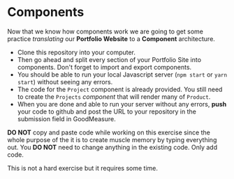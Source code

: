 # Components

Now that we know how components work we are going to get some practice _translating_ our **Portfolio Website** to a **Component** architecture.
 - Clone this repository into your computer.
 - Then go ahead and split every section of your Portfolio Site into components. Don't forget to import and export components.
 - You should be able to run your local Javascript server (`npm start` or `yarn start`) without seeing any errors.
 - The code for the `Project` component is already provided. You still need to create the `Projects` _component_ that will render many of `Product`.
 - When you are done and able to run your server without any errors, **push** your code to github and post the URL to your repository in the submission field in GoodMeasure.

**DO NOT** copy and paste code while working on this exercise since the whole purpose of the it is to create muscle memory by typing everything out.
You **DO NOT** need to change anything in the existing code. Only add code.

This is not a hard exercise but it requires some time.
